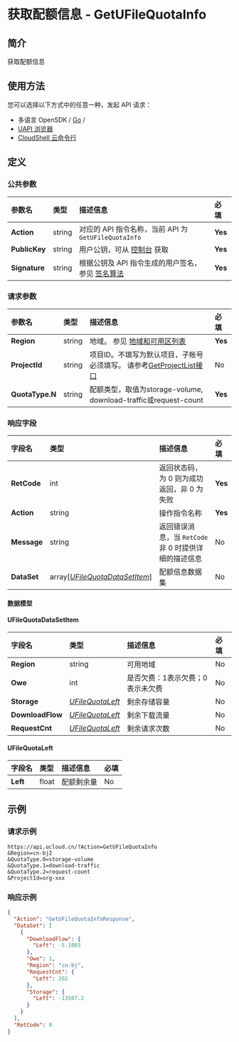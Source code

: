 # 获取配额信息 - GetUFileQuotaInfo

## 简介

获取配额信息






## 使用方法

您可以选择以下方式中的任意一种，发起 API 请求：
- 多语言 OpenSDK / [Go](https://github.com/ucloud/ucloud-sdk-go) /
- [UAPI 浏览器](https://console.ucloud.cn/uapi/detail?id=GetUFileQuotaInfo)
- [CloudShell 云命令行](https://shell.ucloud.cn/)


## 定义

### 公共参数

| 参数名 | 类型 | 描述信息 | 必填 |
|:---|:---|:---|:---|
| **Action**     | string  | 对应的 API 指令名称，当前 API 为 `GetUFileQuotaInfo`                        | **Yes** |
| **PublicKey**  | string  | 用户公钥，可从 [控制台](https://console.ucloud.cn/uapi/apikey) 获取                                             | **Yes** |
| **Signature**  | string  | 根据公钥及 API 指令生成的用户签名，参见 [签名算法](api/summary/signature.md)  | **Yes** |

### 请求参数

| 参数名 | 类型 | 描述信息 | 必填 |
|:---|:---|:---|:---|
| **Region** | string | 地域。 参见 [地域和可用区列表](api/summary/regionlist) |**Yes**|
| **ProjectId** | string | 项目ID。不填写为默认项目，子帐号必须填写。 请参考[GetProjectList接口](api/summary/get_project_list) |No|
| **QuotaType.N** | string | 配额类型，取值为storage-volume, download-traffic或request-count |**Yes**|

### 响应字段

| 字段名 | 类型 | 描述信息 | 必填 |
|:---|:---|:---|:---|
| **RetCode** | int | 返回状态码，为 0 则为成功返回，非 0 为失败 |**Yes**|
| **Action** | string | 操作指令名称 |**Yes**|
| **Message** | string | 返回错误消息，当 `RetCode` 非 0 时提供详细的描述信息 |No|
| **DataSet** | array[[*UFileQuotaDataSetItem*](#UFileQuotaDataSetItem)] | 配额信息数据集 |No|

#### 数据模型


#### UFileQuotaDataSetItem

| 字段名 | 类型 | 描述信息 | 必填 |
|:---|:---|:---|:---|
| **Region** | string | 可用地域 |No|
| **Owe** | int | 是否欠费：1表示欠费；0表示未欠费 |No|
| **Storage** | [*UFileQuotaLeft*](#UFileQuotaLeft) | 剩余存储容量 |No|
| **DownloadFlow** | [*UFileQuotaLeft*](#UFileQuotaLeft) | 剩余下载流量 |No|
| **RequestCnt** | [*UFileQuotaLeft*](#UFileQuotaLeft) | 剩余请求次数 |No|

#### UFileQuotaLeft

| 字段名 | 类型 | 描述信息 | 必填 |
|:---|:---|:---|:---|
| **Left** | float | 配额剩余量 |No|

## 示例

### 请求示例
    
```
https://api.ucloud.cn/?Action=GetUFileQuotaInfo
&Region=cn-bj2
&QuotaType.0=storage-volume
&QuotaType.1=download-traffic
&QuotaType.2=request-count
&ProjectId=org-xxx
```

### 响应示例
    
```json
{
  "Action": "GetUFileQuotaInfoResponse",
  "DataSet": [
    {
      "DownloadFlow": {
        "Left": -5.1803
      },
      "Owe": 1,
      "Region": "cn-bj",
      "RequestCnt": {
        "Left": 202
      },
      "Storage": {
        "Left": -13507.2
      }
    }
  ],
  "RetCode": 0
}
```





